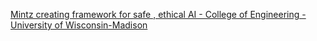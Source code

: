 [Mintz creating framework for safe , ethical AI - College of Engineering - University of Wisconsin-Madison ](https://qi.tc/qi/20436)